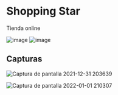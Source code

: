 # Shopping Star

Tienda online

![image](https://user-images.githubusercontent.com/64493192/147842390-b39b63c3-cf50-4059-8033-713d5d81a5a4.png)
![image](https://user-images.githubusercontent.com/64493192/147842393-20d2b482-8f45-447a-aa01-8641fdd3d6f7.png)

## Capturas

![Captura de pantalla 2021-12-31 203639](https://user-images.githubusercontent.com/64493192/147842401-83d536b6-c714-4729-b8bf-2a00bdae6542.png)

![Captura de pantalla 2022-01-01 210307](https://user-images.githubusercontent.com/64493192/147864137-56752472-4f3f-44ce-8200-9e9d654403c8.png)
